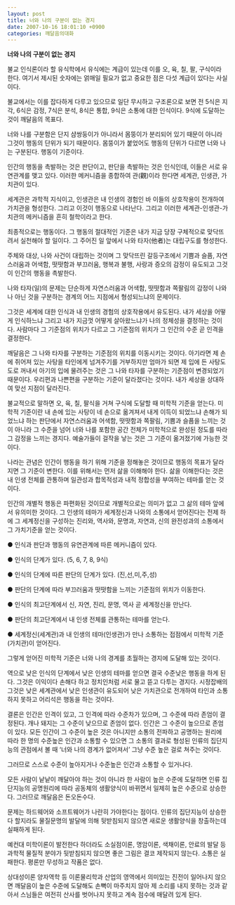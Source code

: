 ```yaml
---
layout: post
title: 너와 나의 구분이 없는 경지
date: 2007-10-16 18:01:10 +0900
categories: 깨달음의대화
---
```

**너와 나의 구분이 없는 경지**

불교 인식론이라 할 유식학에서 유식에는 계급이 있는데 이를 오, 육, 칠, 팔, 구식이라 한다. 여기서 제시된 숫자에는 얽매일 필요가 없고 중요한 점은 다섯 계급이 있다는 사실이다. 

불교에서는 이를 잡다하게 다루고 있으므로 일단 무시하고 구조론으로 보면 전 5식은 지각, 6식은 감정, 7식은 분석, 8식은 통합, 9식은 소통에 대한 인식이다. 9식에 도달하는 것이 깨달음의 목표다. 

너와 나를 구분함은 단지 샴쌍둥이가 아니라서 몸뚱이가 분리되어 있기 때문이 아니라 그것이 행동의 단위가 되기 때문이다. 몸뚱이가 붙었어도 행동의 단위가 다르면 너와 나는 구분된다. 행동이 기준이다. 

인간의 행동을 촉발하는 것은 판단이고, 판단을 촉발하는 것은 인식인데, 이들은 서로 유연관계를 맺고 있다. 이러한 메커니즘을 종합하여 관(觀)이라 한다면 세계관, 인생관, 가치관이 있다.

세계관은 과학적 지식이고, 인생관은 내 인생의 경험인 바 이들의 상호작용이 전개하여 가치관을 형성한다. 그리고 이것이 행동으로 나타난다. 그리고 이러한 세계관-인생관-가치관의 메커니즘을 흔히 철학이라고 한다. 

최종적으로는 행동이다. 그 행동의 절대적인 기준은 내가 지금 당장 구체적으로 맞닥뜨려서 실천해야 할 일이다. 그 주어진 일 앞에서 나와 타자(他者)는 대립구도를 형성한다. 

주체와 대상, 나와 사건이 대립하는 것이며 그 맞닥뜨린 갈등구조에서 기쁨과 슬픔, 자연스러움과 어색함, 떳떳함과 부끄러움, 행복과 불행, 사랑과 증오의 감정이 유도되고 그것이 인간의 행동을 촉발한다. 

나와 타자(일)의 문제는 단순하게 자연스러움과 어색함, 떳떳함과 쪽팔림의 감정이 나와 나 아닌 것을 구분하는 경계의 어느 지점에서 형성되느냐의 문제이다.

그것은 세계에 대한 인식과 내 인생의 경험의 상호작용에서 유도된다. 내가 세상을 어떻게 인식하느냐 그리고 내가 지금껏 어떻게 살아왔느냐가 나의 정체성을 결정하는 것이다. 사람마다 그 기준점의 위치가 다르고 그 기준점의 위치가 그 인간의 수준 곧 인격을 결정한다. 

깨달음은 그 나와 타자를 구분하는 기준점의 위치를 이동시키는 것이다. 아기라면 제 손에 쥐어져 있는 사탕을 타인에게 넘겨주기를 거부하지만 엄마가 되면 제 입에 든 사탕도 도로 꺼내서 아기의 입에 물려주는 것은 그 나와 타자를 구분하는 기준점이 변경되었기 때문이다. 우리편과 나쁜편을 구분하는 기준이 달라졌다는 것이다. 내가 세상을 상대하여 맞선 지점이 달라진다. 

불교적으로 말하면 오, 육, 칠, 팔식을 거쳐 구식에 도달할 때 미학적 기준을 얻는다. 미학적 기준이란 내 손에 있는 사탕이 네 손으로 옮겨져서 내게 이득이 되었느냐 손해가 되었느냐 하는 판단에서 자연스러움과 어색함, 떳떳함과 쪽팔림, 기쁨과 슬픔을 느끼는 것이 아니라 그 수준을 넘어 너와 나를 포함한 공간 전체가 미학적으로 완성된 정도를 따라 그 감정을 느끼는 경지다. 예술가들이 걸작을 낳는 것은 그 기준이 옮겨졌기에 가능한 것이다. 

나라는 관념은 인간이 행동을 하기 위해 기준을 정해놓은 것이므로 행동의 목표가 달라지면 그 기준이 변한다. 이를 위해서는 먼저 삶을 이해해야 한다. 삶을 이해한다는 것은 내 인생 전체를 관통하며 일관성과 합목적성과 내적 정합성을 부여하는 테마를 얻는 것이다. 

인간의 개별적 행동은 파편화된 것이므로 개별적으로는 의미가 없고 그 삶의 테마 앞에서 유의미한 것이다. 그 인생의 테마가 세계정신과 나와의 소통에서 얻어진다는 전제 하에 그 세계정신을 구성하는 진리와, 역사와, 문명과, 자연과, 신의 완전성과의 소통에서 그 가치기준을 얻는 것이다. 

● 인식과 판단과 행동의 유연관계에 따른 메커니즘이 있다. 
              
● 인식의 단계가 있다. (5, 6, 7, 8, 9식)
              
● 인식의 단계에 따른 판단의 단계가 있다. (진,선,미,주,성)
              
● 판단의 단계에 따라 부끄러움과 떳떳함을 느끼는 기준점의 위치가 이동한다.
              
● 인식의 최고단계에서 신, 자연, 진리, 문명, 역사 곧 세계정신을 만난다.
              
● 판단의 최고단계에서 내 인생 전체를 관통하는 테마를 얻는다.
              
● 세계정신(세계관)과 내 인생의 테마(인생관)가 만나 소통하는 접점에서 미학적 기준(가치관)이 얻어진다.

그렇게 얻어진 미학적 기준은 너와 나의 경계를 초월하는 경지에 도달해 있는 것이다. 

역으로 낮은 인식의 단계에서 낮은 인생의 테마를 얻으면 결국 수준낮은 행동을 하게 된다. 그것은 이익이다 손해다 하고 정치인처럼 서로 물고 뜯고 다투는 경지다. 시정잡배의 그것은 낮은 세계관에서 낮은 인생관이 유도되어 낮은 가치관으로 전개하여 타인과 소통하지 못하고 어리석은 행동을 하는 것이다. 

결론은 인간은 인격이 있고, 그 인격에 따라 수준차가 있으며, 그 수준에 따라 존엄이 결정된다. 개나 돼지는 그 수준이 낮으므로 존엄이 없다. 인간은 그 수준이 높으므로 존엄이 있다. 모든 인간이 그 수준이 높은 것은 아니지만 소통의 전파하고 공명하는 원리에 따라 한 명의 수준높은 인간과 소통할 수 있으면 그 소통의 결과로 형성된 인류의 집단지능의 관점에서 볼 때 ‘너와 나의 경계가 없어져서’ 그냥 수준 높은 걸로 쳐주는 것이다. 

그러므로 스스로 수준이 높아지거나 수준높은 인간과 소통할 수 있거나다. 

모든 사람이 낱낱이 깨달아야 하는 것이 아니라 한 사람이 높은 수준에 도달하면 인류 집단지능의 공명원리에 따라 공동체의 생활양식이 바뀌면서 일제히 높은 수준으로 상승한다. 그러므로 깨달음은 돈오돈수다.

문제는 하드웨어와 소프트웨어가 나란히 가야한다는 점이다. 인류의 집단지능이 상승한다 할지라도 물질문명의 발달에 의해 뒷받침되지 않으면 새로운 생활양식을 창출하는데 실패하게 된다.

예컨대 미학이론이 발전한다 하더라도 소실점이론, 명암이론, 색채이론, 안료의 발달 등 과학적 물질적 분야가 뒷받침되지 않으면 좋은 그림은 결코 제작되지 않는다. 소통은 실패한다. 평론만 무성하고 작품은 없다. 

상대성이론 양자역학 등 이론물리학과 산업의 영역에서 의미있는 진전이 일어나지 않으면 깨달음이 높은 수준에 도달해도 손뼉이 마주치지 않아 제 소리를 내지 못하는 것과 같아서 스님들은 여전히 산사를 벗어나지 못하고 계속 점수에 매달려 있게 된다.